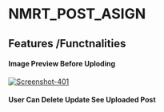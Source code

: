 <h1>NMRT_POST_ASIGN</h1>
<h2>Features /Functnalities</h2>

<h4>Image Preview Before Uploding</h4>
<a href="https://ibb.co/WkqxHGV"><img src="https://i.ibb.co/StWs65f/Screenshot-401.png" alt="Screenshot-401" border="0"></a>

<h4>User Can Delete Update See Uploaded Post</h4>
